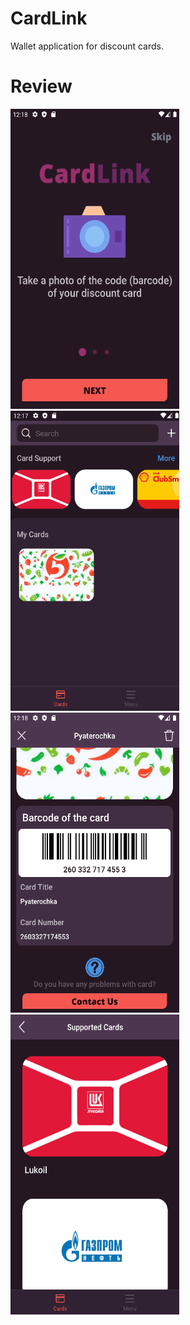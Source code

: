 # CardLink
Wallet application for discount cards.
# Review
<img src="https://github.com/WelterAppleseed/CardLink/blob/master/app/src/main/res/drawable/screenchot_enter_banners.png" width="270" height="480" /> <img src="https://github.com/WelterAppleseed/CardLink/blob/master/app/src/main/res/drawable/screenshot_cards_fragment.png" width="270" height="480" />
<img src="https://github.com/WelterAppleseed/CardLink/blob/master/app/src/main/res/drawable/screenshot_card_inside.png" width="270" height="480" /> <img src="https://github.com/WelterAppleseed/CardLink/blob/master/app/src/main/res/drawable/screenshot_supported_cards.png" width="270" height="480" />
